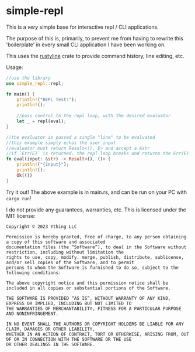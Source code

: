 # simple-repl

This is a *very* simple base for interactive repl / CLI applications.

The purpose of this is, primarily, to prevent me from having to rewrite this 'boilerplate' in every small CLI 
application I have been working on. 

This uses the [rustyline](https://crates.io/crates/rustyline) crate to provide command history, line editing, etc.

Usage:

```rust
//use the library
use simple_repl::repl;

fn main() {
    println!("REPL Test:");
    println!();
    
    //pass control to the repl loop, with the desired evaluator
    let _ = repl(eval);
}

//the evaluator is passed a single "line" to be evaluated
//this example simply echos the user input
//evaluator must return Result<(), E> and accept a &str
//if `Err(E)` is returned, the repl loop breaks and returns the Err(E) to the function which called it
fn eval(input: &str) -> Result<(), ()> {
    println!("{input}");
    println!();
    Ok(())
}
```

Try it out! The above example is in main.rs, and can be run on your PC with `cargo run`!




I do not provide any guarantees, warranties, etc. This is licensed under the MIT license:

```
Copyright © 2023 Ything LLC 

Permission is hereby granted, free of charge, to any person obtaining a copy of this software and associated
documentation files (the “Software”), to deal in the Software without restriction, including without limitation the 
rights to use, copy, modify, merge, publish, distribute, sublicense, and/or sell copies of the Software, and to permit
persons to whom the Software is furnished to do so, subject to the following conditions:

The above copyright notice and this permission notice shall be included in all copies or substantial portions of the Software.

THE SOFTWARE IS PROVIDED “AS IS”, WITHOUT WARRANTY OF ANY KIND, EXPRESS OR IMPLIED, INCLUDING BUT NOT LIMITED TO 
THE WARRANTIES OF MERCHANTABILITY, FITNESS FOR A PARTICULAR PURPOSE AND NONINFRINGEMENT. 

IN NO EVENT SHALL THE AUTHORS OR COPYRIGHT HOLDERS BE LIABLE FOR ANY CLAIM, DAMAGES OR OTHER LIABILITY, 
WHETHER IN AN ACTION OF CONTRACT, TORT OR OTHERWISE, ARISING FROM, OUT OF OR IN CONNECTION WITH THE SOFTWARE OR THE USE
OR OTHER DEALINGS IN THE SOFTWARE.
```